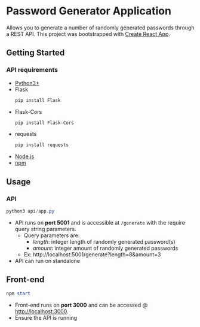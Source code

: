 # Password Generator Application

Allows you to generate a number of randomly generated passwords through a REST API. This project was bootstrapped with [Create React App](https://github.com/facebook/create-react-app).

## Getting Started

### API requirements

- [Python3+](https://www.python.org/downloads/)
- Flask
  ```powershell
  pip install Flask
  ```
- Flask-Cors
  ```powershell
  pip install Flask-Cors
  ```
- requests
  ```powershell
  pip install requests
  ```
- [Node.js](https://nodejs.org/en/download/package-manager/)
- [npm](https://docs.npmjs.com/cli/v6/commands/npm-install)

## Usage
### API
```powershell
python3 api/app.py
```
- API runs on **port 5001** and is accessible at `/generate` with the require query string parameters.
  - Query parameters are:
    - _length_: integer length of randomly generated password(s)
    - _amount_: integer amount of randomly generated passwords
  - Ex: http://localhost:5001/generate?length=8&amount=3
- API can run on standalone

## Front-end
```powershell
npm start
```
- Front-end runs on **port 3000** and can be accessed @ [http://localhost:3000](http://localhost:3000).
- Ensure the API is running
